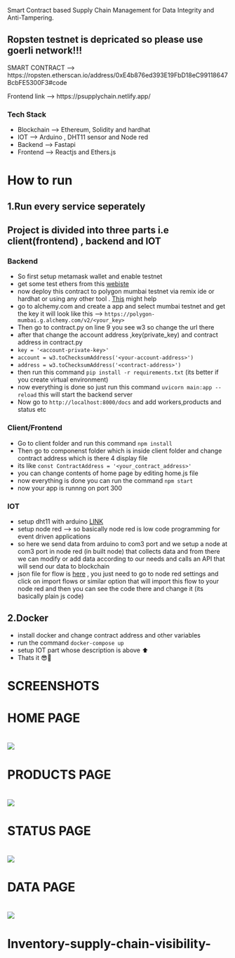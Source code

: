 
Smart Contract based Supply Chain Management for Data Integrity and Anti-Tampering.
## Ropsten testnet is depricated so please use goerli network!!!
<p> SMART CONTRACT -->  https://ropsten.etherscan.io/address/0xE4b876ed393E19FbD18eC99118647BcbFE5300F3#code </p>
<p> Frontend link  --> https://psupplychain.netlify.app/ </p>

<h3> Tech Stack </h3>
<ul>
  <li>Blockchain --> Ethereum, Solidity and hardhat </li>
  <li> IOT --> Arduino , DHT11 sensor  and Node red </li>
  <li> Backend --> Fastapi </li>
  <li> Frontend --> Reactjs and Ethers.js </li>
</ul>


# How to run 

## 1.Run every service seperately

## Project is divided into three parts i.e  client(frontend) , backend and IOT 

### Backend

- So first setup metamask wallet and enable testnet
- get some test ethers from this [webiste](https://mumbaifaucet.com/)
- now deploy this contract to polygon mumbai testnet via remix ide or hardhat or using any other tool . [This](https://wiki.polygon.technology/docs/develop/remix/) might help
- go to alchemy.com and create a app and select mumbai testnet and get the key it will look like this --> `https://polygon-mumbai.g.alchemy.com/v2/<your_key>`
- Then go to contract.py on line 9 you see w3 so change the url there 
- after that change the account address ,key(private_key) and contract address in contract.py
- `key = '<account-private-key>' `
- `account = w3.toChecksumAddress('<your-account-address>')  `
- `address = w3.toChecksumAddress('<contract-address>')`
- then run this command `pip install -r requirements.txt` (its better if you create virtual environment)
- now everything is done so just run this command `uvicorn main:app --reload` this will start the backend server
- Now go to `http://localhost:8000/docs` and add workers,products and status etc


### Client/Frontend

- Go to client folder and run this command `npm install`
-  Then go to componenst folder which is inside client folder and change contract address which is there 4 display file
- its like `const ContractAddress = '<your_contract_address>' `
- you can change contents of home page by editing home.js file 
- now everything is done you can run the command `npm start`
- now your app is runnng on port 300

### IOT 

- setup dht11 with arduino [LINK](https://randomnerdtutorials.com/complete-guide-for-dht11dht22-humidity-and-temperature-sensor-with-arduino/)
- setup node red --> so basically node red is low code programming for event driven applications
- so here we send data from arduino to com3 port and we setup a node at com3 port in node red (in built node) that collects data and from there we can modify or add data according to our needs and calls an API that will send our data to blockchain 
- json file for flow is [here](https://github.com/HemendraSharma04/SupplyChainDapp/blob/hemendra/Node_Red.json) , you just need to go to node red settings and click on import flows or similar option that will import this flow to your node red and then you can see the code there and change it (its basically plain js code)

## 2.Docker

- install docker and change contract address and other variables 
- run the command `docker-compose up`
- setup IOT part whose description is above ⬆️
- Thats it 😎🚀

 # SCREENSHOTS

# <p>HOME PAGE </p>

# ![](Screenshots/Home.png)

# <p>PRODUCTS PAGE</p>

 # ![](Screenshots/Products.png)

# <p>STATUS PAGE</p>

 # ![](Screenshots/status.png)

# <p>DATA PAGE</p>

# ![](Screenshots/Data.png)
# Inventory-supply-chain-visibility-
